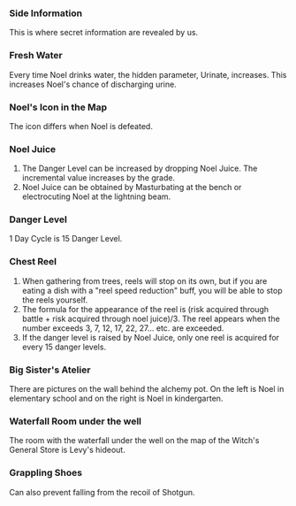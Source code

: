 ### Side Information

This is where secret information are revealed by us.

### Fresh Water

Every time Noel drinks water, the hidden parameter, Urinate, increases. This increases Noel's chance of discharging urine.

### Noel's Icon in the Map

The icon differs when Noel is defeated.

### Noel Juice

1. The Danger Level can be increased by dropping Noel Juice. The incremental value increases by the grade.
2. Noel Juice can be obtained by Masturbating at the bench or electrocuting Noel at the lightning beam.

### Danger Level

1 Day Cycle is 15 Danger Level.

### Chest Reel

1. When gathering from trees, reels will stop on its own, but if you are eating a dish with a "reel speed reduction" buff, you will be able to stop the reels yourself.
2. The formula for the appearance of the reel is (risk acquired through battle + risk acquired through noel juice)/3.
The reel appears when the number exceeds 3, 7, 12, 17, 22, 27... etc. are exceeded.
3. If the danger level is raised by Noel Juice, only one reel is acquired for every 15 danger levels.

### Big Sister's Atelier

There are pictures on the wall behind the alchemy pot. On the left is Noel in elementary school and on the right is Noel in kindergarten.

### Waterfall Room under the well

The room with the waterfall under the well on the map of the Witch's General Store is Levy's hideout.

### Grappling Shoes

Can also prevent falling from the recoil of Shotgun.
